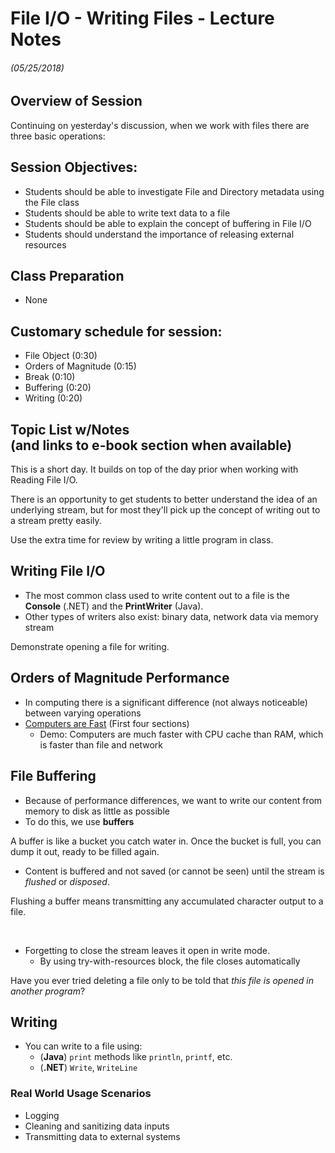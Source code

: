 <link rel="stylesheet" type="text/css" media="all" href="./styles/style.css" />

# File I/O - Writing Files - Lecture Notes
###### (05/25/2018)

## **Overview of Session**



Continuing on yesterday's discussion, when we work with files there are three basic operations:

## **Session Objectives:**

* Students should be able to investigate File and Directory metadata using the File class
* Students should be able to write text data to a file
* Students should be able to explain the concept of buffering in File I/O
* Students should understand the importance of releasing external resources

## **Class Preparation**
* None

## **Customary schedule for session:**

- File Object (0:30)
- Orders of Magnitude (0:15)
- Break (0:10)
- Buffering (0:20)
- Writing (0:20)

## **Topic List w/Notes** <div class=topicNote>(and <span class='link'>links</span> to e-book section when available)</div>

<div class="note caution">

This is a short day. It builds on top of the day prior when working with Reading File I/O.

There is an opportunity to get students to better understand the idea of an underlying stream, but for most they'll pick up the concept of writing out to a stream pretty easily.

Use the extra time for review by writing a little program in class.

</div>

## **Writing File I/O**
- The most common class used to write content out to a file is the **Console** (.NET) and the **PrintWriter** (Java).
- Other types of writers also exist: binary data, network data via memory stream

<div class="note instructorDirective">

Demonstrate opening a file for writing.

</div>

## **Orders of Magnitude Performance**
- In computing there is a significant difference (not always noticeable) between varying operations
- [Computers are Fast](https://computers-are-fast.github.io/) (First four sections)
    - Demo: Computers are much faster with CPU cache than RAM, which is faster than file and network

## **File Buffering**
- Because of performance differences, we want to write our content from memory to disk as little as possible
- To do this, we use **buffers**

<div class="note analogy">

A buffer is like a bucket you catch water in. Once the bucket is full, you can dump it out, ready to be filled again.

</div>

- Content is buffered and not saved (or cannot be seen) until the stream is *flushed* or *disposed*.

<div class="definition note">

Flushing a buffer means transmitting any accumulated character output to a file.
</div><br/>

- Forgetting to close the stream leaves it open in write mode.
    - By using try-with-resources block, the file closes automatically

<div class="analogy note">

Have you ever tried deleting a file only to be told that *this file is opened in another program*?
</div>

## Writing
- You can write to a file using:
    - (**Java**) `print` methods like `println`, `printf`, etc.
    - (**.NET**) `Write`, `WriteLine`

### Real World Usage Scenarios

* Logging
* Cleaning and sanitizing data inputs
* Transmitting data to external systems
